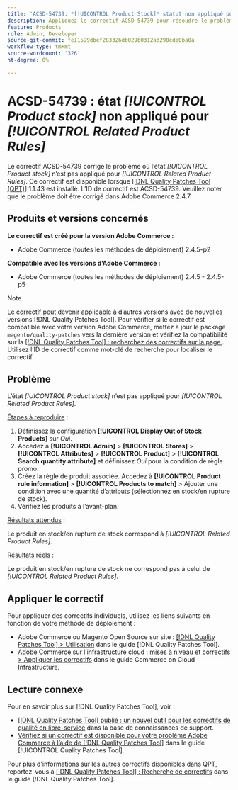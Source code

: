 ```yaml
---
title: 'ACSD-54739: *[!UICONTROL Product Stock]* statut non appliqué pour *[!UICONTROL Related Product Rules]*'
description: Appliquez le correctif ACSD-54739 pour résoudre le problème Adobe Commerce où l’état *[!UICONTROL Product Stock]* n’est pas appliqué pour *[!UICONTROL Related Product Rules]*.
feature: Products
role: Admin, Developer
source-git-commit: fe11599dbef283326db029b0312ad290cde0ba0a
workflow-type: tm+mt
source-wordcount: '326'
ht-degree: 0%

---
```


# ACSD-54739 : état *[!UICONTROL Product stock]* non appliqué pour *[!UICONTROL Related Product Rules]*

Le correctif ACSD-54739 corrige le problème où l’état *[!UICONTROL Product stock]* n’est pas appliqué pour *[!UICONTROL Related Product Rules]*. Ce correctif est disponible lorsque [[!DNL Quality Patches Tool (QPT)]](https://experienceleague.adobe.com/en/docs/commerce-knowledge-base/kb/announcements/commerce-announcements/magento-quality-patches-released-new-tool-to-self-serve-quality-patches) 1.1.43 est installé. L’ID de correctif est ACSD-54739. Veuillez noter que le problème doit être corrigé dans Adobe Commerce 2.4.7.

## Produits et versions concernés

**Le correctif est créé pour la version Adobe Commerce :**

* Adobe Commerce (toutes les méthodes de déploiement) 2.4.5-p2

**Compatible avec les versions d’Adobe Commerce :**

* Adobe Commerce (toutes les méthodes de déploiement) 2.4.5 - 2.4.5-p5

>[!NOTE]
>
>Le correctif peut devenir applicable à d’autres versions avec de nouvelles versions [!DNL Quality Patches Tool]. Pour vérifier si le correctif est compatible avec votre version Adobe Commerce, mettez à jour le package `magento/quality-patches` vers la dernière version et vérifiez la compatibilité sur la [[!DNL Quality Patches Tool] : recherchez des correctifs sur la page ](https://experienceleague.adobe.com/tools/commerce-quality-patches/index.html). Utilisez l’ID de correctif comme mot-clé de recherche pour localiser le correctif.

## Problème

L’état *[!UICONTROL Product stock]* n’est pas appliqué pour *[!UICONTROL Related Product Rules]*.

<u>Étapes à reproduire</u> :

1. Définissez la configuration **[!UICONTROL Display Out of Stock Products]** sur *Oui*.
1. Accédez à **[!UICONTROL Admin]** > **[!UICONTROL Stores]** > **[!UICONTROL Attributes]** > **[!UICONTROL Product]** > **[!UICONTROL Search quantity attribute]** et définissez *Oui* pour la condition de règle promo.
1. Créez la règle de produit associée. Accédez à **[!UICONTROL Product rule information]** > **[!UICONTROL Products to match]** > Ajouter une condition avec une quantité d’attributs (sélectionnez en stock/en rupture de stock).
1. Vérifiez les produits à l’avant-plan.

<u>Résultats attendus</u> :

Le produit en stock/en rupture de stock correspond à *[!UICONTROL Related Product Rules]*.

<u>Résultats réels</u> :

Le produit en stock/en rupture de stock ne correspond pas à celui de *[!UICONTROL Related Product Rules]*.

## Appliquer le correctif

Pour appliquer des correctifs individuels, utilisez les liens suivants en fonction de votre méthode de déploiement :

* Adobe Commerce ou Magento Open Source sur site : [[!DNL Quality Patches Tool] > Utilisation](/help/tools/quality-patches-tool/usage.md) dans le guide [!DNL Quality Patches Tool].
* Adobe Commerce sur l’infrastructure cloud : [mises à niveau et correctifs > Appliquer les correctifs](https://experienceleague.adobe.com/docs/commerce-cloud-service/user-guide/develop/upgrade/apply-patches.html) dans le guide Commerce on Cloud Infrastructure.

## Lecture connexe

Pour en savoir plus sur [!DNL Quality Patches Tool], voir :

* [[!DNL Quality Patches Tool] publié : un nouvel outil pour les correctifs de qualité en libre-service](https://experienceleague.adobe.com/en/docs/commerce-knowledge-base/kb/announcements/commerce-announcements/magento-quality-patches-released-new-tool-to-self-serve-quality-patches) dans la base de connaissances de support.
* [Vérifiez si un correctif est disponible pour votre problème Adobe Commerce à l’aide de  [!DNL Quality Patches Tool]](/help/tools/quality-patches-tool/patches-available-in-qpt/check-patch-for-magento-issue-with-magento-quality-patches.md) dans le guide [!UICONTROL Quality Patches Tool].


Pour plus d&#39;informations sur les autres correctifs disponibles dans QPT, reportez-vous à [[!DNL Quality Patches Tool] : Recherche de correctifs](https://experienceleague.adobe.com/tools/commerce-quality-patches/index.html) dans le guide [!DNL Quality Patches Tool].
